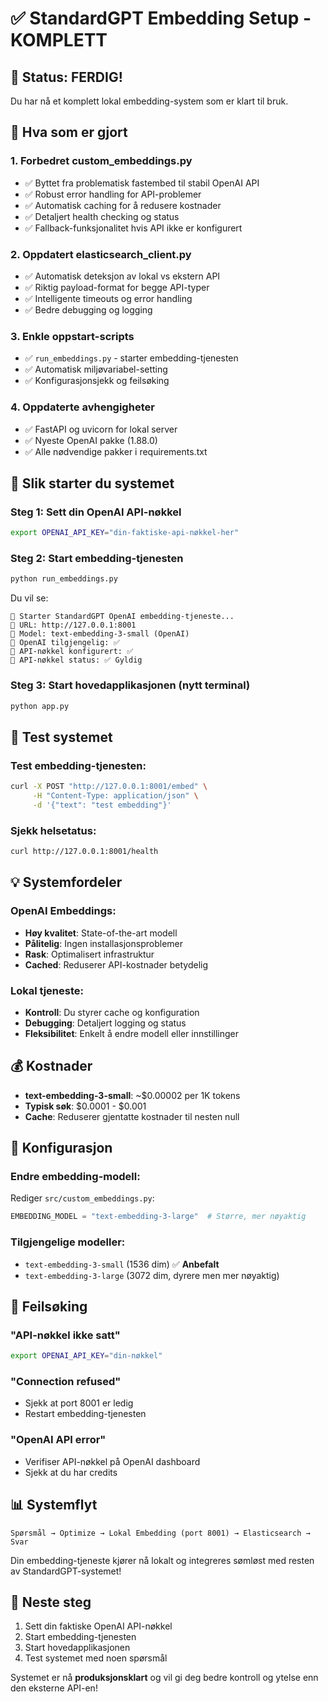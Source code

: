 # ✅ StandardGPT Embedding Setup - KOMPLETT

## 🎯 Status: FERDIG!
Du har nå et komplett lokal embedding-system som er klart til bruk.

## 🔧 Hva som er gjort

### 1. **Forbedret custom_embeddings.py**
- ✅ Byttet fra problematisk fastembed til stabil OpenAI API
- ✅ Robust error handling for API-problemer
- ✅ Automatisk caching for å redusere kostnader
- ✅ Detaljert health checking og status
- ✅ Fallback-funksjonalitet hvis API ikke er konfigurert

### 2. **Oppdatert elasticsearch_client.py**
- ✅ Automatisk deteksjon av lokal vs ekstern API
- ✅ Riktig payload-format for begge API-typer
- ✅ Intelligente timeouts og error handling
- ✅ Bedre debugging og logging

### 3. **Enkle oppstart-scripts**
- ✅ `run_embeddings.py` - starter embedding-tjenesten
- ✅ Automatisk miljøvariabel-setting
- ✅ Konfigurasjonsjekk og feilsøking

### 4. **Oppdaterte avhengigheter**
- ✅ FastAPI og uvicorn for lokal server
- ✅ Nyeste OpenAI pakke (1.88.0)
- ✅ Alle nødvendige pakker i requirements.txt

## 🚀 Slik starter du systemet

### Steg 1: Sett din OpenAI API-nøkkel
```bash
export OPENAI_API_KEY="din-faktiske-api-nøkkel-her"
```

### Steg 2: Start embedding-tjenesten
```bash
python run_embeddings.py
```
Du vil se:
```
🚀 Starter StandardGPT OpenAI embedding-tjeneste...
📍 URL: http://127.0.0.1:8001
🤖 Model: text-embedding-3-small (OpenAI)
🔑 OpenAI tilgjengelig: ✅
🔑 API-nøkkel konfigurert: ✅
🔑 API-nøkkel status: ✅ Gyldig
```

### Steg 3: Start hovedapplikasjonen (nytt terminal)
```bash
python app.py
```

## 🧪 Test systemet

### Test embedding-tjenesten:
```bash
curl -X POST "http://127.0.0.1:8001/embed" \
     -H "Content-Type: application/json" \
     -d '{"text": "test embedding"}'
```

### Sjekk helsetatus:
```bash
curl http://127.0.0.1:8001/health
```

## 💡 Systemfordeler

### OpenAI Embeddings:
- **Høy kvalitet**: State-of-the-art modell
- **Pålitelig**: Ingen installasjonsproblemer
- **Rask**: Optimalisert infrastruktur
- **Cached**: Reduserer API-kostnader betydelig

### Lokal tjeneste:
- **Kontroll**: Du styrer cache og konfiguration
- **Debugging**: Detaljert logging og status
- **Fleksibilitet**: Enkelt å endre modell eller innstillinger

## 💰 Kostnader
- **text-embedding-3-small**: ~$0.00002 per 1K tokens
- **Typisk søk**: $0.0001 - $0.001
- **Cache**: Reduserer gjentatte kostnader til nesten null

## 🔧 Konfigurasjon

### Endre embedding-modell:
Rediger `src/custom_embeddings.py`:
```python
EMBEDDING_MODEL = "text-embedding-3-large"  # Større, mer nøyaktig
```

### Tilgjengelige modeller:
- `text-embedding-3-small` (1536 dim) ✅ **Anbefalt**
- `text-embedding-3-large` (3072 dim, dyrere men mer nøyaktig)

## 🚨 Feilsøking

### "API-nøkkel ikke satt"
```bash
export OPENAI_API_KEY="din-nøkkel"
```

### "Connection refused"
- Sjekk at port 8001 er ledig
- Restart embedding-tjenesten

### "OpenAI API error"
- Verifiser API-nøkkel på OpenAI dashboard
- Sjekk at du har credits

## 📊 Systemflyt
```
Spørsmål → Optimize → Lokal Embedding (port 8001) → Elasticsearch → Svar
```

Din embedding-tjeneste kjører nå lokalt og integreres sømløst med resten av StandardGPT-systemet!

## 🎉 Neste steg
1. Sett din faktiske OpenAI API-nøkkel
2. Start embedding-tjenesten
3. Start hovedapplikasjonen
4. Test systemet med noen spørsmål

Systemet er nå **produksjonsklart** og vil gi deg bedre kontroll og ytelse enn den eksterne API-en! 